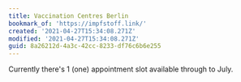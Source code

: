 ```yaml
---
title: Vaccination Centres Berlin
bookmark_of: 'https://impfstoff.link/'
created: '2021-04-27T15:34:08.271Z'
modified: '2021-04-27T15:34:08.271Z'
guid: 8a26212d-4a3c-42cc-8233-df76c6b6e255
---
```

Currently there's 1 (one) appointment slot available through to July. 
